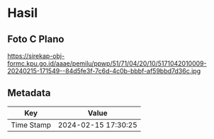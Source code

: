 # Hasil

## Foto C Plano

https://sirekap-obj-formc.kpu.go.id/aaae/pemilu/ppwp/51/71/04/20/10/5171042010009-20240215-171549--84d5fe3f-7c6d-4c0b-bbbf-af59bbd7d36c.jpg


## Metadata

| Key        | Value               |
| ---------- | ------------------- |
| Time Stamp | 2024-02-15 17:30:25 |



